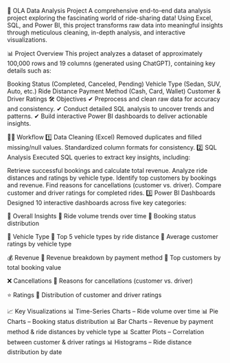 🚖 OLA Data Analysis Project
A comprehensive end-to-end data analysis project exploring the fascinating world of ride-sharing data! Using Excel, SQL, and Power BI, this project transforms raw data into meaningful insights through meticulous cleaning, in-depth analysis, and interactive visualizations.

📊 Project Overview
This project analyzes a dataset of approximately 100,000 rows and 19 columns (generated using ChatGPT), containing key details such as:

Booking Status (Completed, Canceled, Pending)
Vehicle Type (Sedan, SUV, Auto, etc.)
Ride Distance
Payment Method (Cash, Card, Wallet)
Customer & Driver Ratings
🛠️ Objectives
✔ Preprocess and clean raw data for accuracy and consistency.
✔ Conduct detailed SQL analysis to uncover trends and patterns.
✔ Build interactive Power BI dashboards to deliver actionable insights.

🧑‍💻 Workflow
1️⃣ Data Cleaning (Excel)
Removed duplicates and filled missing/null values.
Standardized column formats for consistency.
2️⃣ SQL Analysis
Executed SQL queries to extract key insights, including:

Retrieve successful bookings and calculate total revenue.
Analyze ride distances and ratings by vehicle type.
Identify top customers by bookings and revenue.
Find reasons for cancellations (customer vs. driver).
Compare customer and driver ratings for completed rides.
3️⃣ Power BI Dashboards
Designed 10 interactive dashboards across five key categories:

🚀 Overall Insights
📌 Ride volume trends over time
📌 Booking status distribution

🚗 Vehicle Type
📌 Top 5 vehicle types by ride distance
📌 Average customer ratings by vehicle type

💰 Revenue
📌 Revenue breakdown by payment method
📌 Top customers by total booking value

❌ Cancellations
📌 Reasons for cancellations (customer vs. driver)

⭐ Ratings
📌 Distribution of customer and driver ratings

📈 Key Visualizations
📊 Time-Series Charts – Ride volume over time
📊 Pie Charts – Booking status distribution
📊 Bar Charts – Revenue by payment method & ride distances by vehicle type
📊 Scatter Plots – Correlation between customer & driver ratings
📊 Histograms – Ride distance distribution by date

